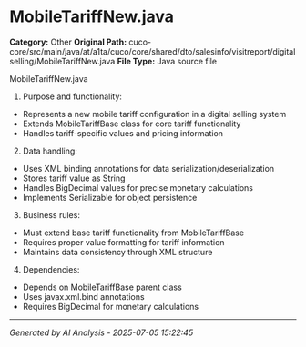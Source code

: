# MobileTariffNew.java

**Category:** Other
**Original Path:** cuco-core/src/main/java/at/a1ta/cuco/core/shared/dto/salesinfo/visitreport/digitalselling/MobileTariffNew.java
**File Type:** Java source file

MobileTariffNew.java
1. Purpose and functionality:
- Represents a new mobile tariff configuration in a digital selling system
- Extends MobileTariffBase class for core tariff functionality
- Handles tariff-specific values and pricing information

2. Data handling:
- Uses XML binding annotations for data serialization/deserialization
- Stores tariff value as String
- Handles BigDecimal values for precise monetary calculations
- Implements Serializable for object persistence

3. Business rules:
- Must extend base tariff functionality from MobileTariffBase
- Requires proper value formatting for tariff information
- Maintains data consistency through XML structure

4. Dependencies:
- Depends on MobileTariffBase parent class
- Uses javax.xml.bind annotations
- Requires BigDecimal for monetary calculations

---
*Generated by AI Analysis - 2025-07-05 15:22:45*
